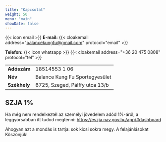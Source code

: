 ```yaml
---
title: "Kapcsolat"
weight: 50
menu: "main"
showDate: false
---
```


{{< icon email >}}  **E-mail:**
{{< cloakemail address="balancekungfu@gmail.com" protocol="email" >}}

**Telefon:**
{{< icon whatsapp >}} {{< cloakemail address="+36 20 475 0808" protocol="tel" >}}

|              |                                |
| ------------ | ------------------------------ |
| **Adószám**  | 18514553 1 06                  |
| **Név**      | Balance Kung Fu Sportegyesület |
| **Székhely** | 6725, Szeged, Pálffy utca 13/b |


## SZJA 1%

Ha még nem rendelkeztél az személyi jövedelem adód 1%-áról, a leggyorsabban itt tudod megtenni:
https://eszja.nav.gov.hu/app/#dashboard

Ahogyan azt a mondás is tartja: sok kicsi sokra megy. A felajánlásokat Köszönjük!
